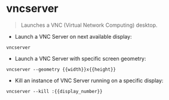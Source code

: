 # vncserver

> Launches a VNC (Virtual Network Computing) desktop.

- Launch a VNC Server on next available display:

`vncserver`

- Launch a VNC Server with specific screen geometry:

`vncserver --geometry {{width}}x{{height}}`

- Kill an instance of VNC Server running on a specific display:

`vncserver --kill :{{display_number}}`
